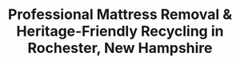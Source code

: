 ---
layout: location.njk
title: "Professional Mattress Removal & Heritage-Friendly Recycling in Rochester, New Hampshire"
metaDescription: "Professional mattress removal and heritage-friendly recycling in Rochester, NH. Next-day pickup serving the Lilac City from downtown mill district to East Rochester villages with specialized manufacturing community service."
permalink: /mattress-removal/new-hampshire/rochester/
state: "New Hampshire"
stateSlug: "new-hampshire"
city: "Rochester"
citySlug: "rochester"
zip: "03867"
latitude: 43.3042
longitude: -70.9756
tier: 2
population: 32492
businessLicense: "NH-RC-2025-004"
pricing:
  oneItem: 125
  twoItems: 155
  threeItems: 180
  isPopular: twoItems
serviceArea: "Rochester, New Hampshire including downtown historic district, East Rochester, Gonic, and North Rochester villages"
neighborhoods: [
  {
    "name": "Downtown Rochester",
    "zipCodes": ["03867"]
  },
  {
    "name": "Historic Mill District",
    "zipCodes": ["03867"]
  },
  {
    "name": "East Rochester",
    "zipCodes": ["03868"]
  },
  {
    "name": "North Rochester",
    "zipCodes": ["03867"]
  },
  {
    "name": "Gonic Village",
    "zipCodes": ["03839"]
  },
  {
    "name": "Rochester Hill",
    "zipCodes": ["03867"]
  },
  {
    "name": "Salmon Falls Village",
    "zipCodes": ["03867"]
  },
  {
    "name": "Columbus Avenue Corridor",
    "zipCodes": ["03867"]
  },
  {
    "name": "Portland Street Area",
    "zipCodes": ["03867"]
  },
  {
    "name": "Pickering Road District",
    "zipCodes": ["03867"]
  },
  {
    "name": "Spaulding Turnpike Corridor",
    "zipCodes": ["03867"]
  },
  {
    "name": "Lilac Mall Area",
    "zipCodes": ["03867"]
  }
]
zipCodes:
  - "03839"
  - "03867"
  - "03868"
recyclingPartners:
  - "Waste Management Strafford County"
  - "Turnkey Landfill Rochester"
  - "New Hampshire Department of Environmental Services Licensed Facilities"
  - "Strafford Regional Planning Commission Waste Programs"
nearbyCities:
  - name: "Manchester"
    slug: "manchester"
    distance: 35
    isSuburb: false
  - name: "Concord"
    slug: "concord"
    distance: 30
    isSuburb: false
reviews:
  count: 287
  featured:
    - text: "Historic mill conversion project in downtown Rochester required specialized mattress disposal during renovation. The pickup team understood the unique logistics of working around historic preservation guidelines and managed timing perfectly with our construction schedule. Professional service that respects our city's manufacturing heritage."
      author: "David Chen"
      neighborhood: "Historic Mill District"
    - text: "East Rochester family home needed mattress removal during our daughter's college preparation. Quick, reliable service."
      author: "Susan"
      neighborhood: "East Rochester"
    - text: "Our Gonic village home renovation included updating all the bedrooms with new mattresses. The removal team navigated our rural village roads expertly and worked around our small-town timing perfectly. They understood the community character of Rochester's historic villages and made the whole process seamless."
      author: "Jennifer Martinez-Williams"
      neighborhood: "Gonic Village"
faqs:
  - question: "How quickly can you remove mattresses in Rochester?"
    answer: "Next-day service throughout Rochester and surrounding Strafford County area. We coordinate around manufacturing schedules, historic preservation projects, and village community timing."
  - question: "Do you serve all Rochester neighborhoods and villages?"
    answer: "Complete service from downtown historic mill district to East Rochester residential areas, Gonic village to North Rochester communities - professional coverage across all ZIP codes."
  - question: "What's included in your $125 mattress pickup service?"
    answer: "Full professional service: pickup from any location, loading, transport, and certified recycling. No additional charges for historic district coordination or village area access."
  - question: "How does your service compare to Waste Management pickup?"
    answer: "Waste Management serves Rochester through standard collection routes. We provide Lilac City-focused service that works with your schedule and understands the unique needs of New Hampshire's historic manufacturing community."
  - question: "Can you handle manufacturing and historic renovation mattress needs?"
    answer: "Absolutely. We specialize in heritage community logistics - from mill district conversions to village residential projects, coordinating around preservation guidelines and community schedules unique to Rochester's character."
  - question: "Do you provide environmentally responsible mattress disposal?"
    answer: "We prioritize certified recycling partnerships supporting New Hampshire's environmental goals. Our specialized processing honors Rochester's manufacturing heritage while maximizing material recovery for modern sustainability."
  - question: "Are you licensed for mattress removal throughout Strafford County?"
    answer: "Fully licensed and compliant with New Hampshire environmental regulations and local requirements, with complete documentation for all residential and commercial disposals."
  - question: "Can you accommodate Rochester's unique mill city and village community needs?"
    answer: "Our expertise includes historic preservation coordination, manufacturing district logistics, and the village community patterns that define life in New Hampshire's Lilac City."

pageContent:
  heroDescription: "Next-day mattress removal throughout Rochester - from downtown historic mill district to East Rochester and Gonic village communities. Trusted eco-friendly service with over 1 million mattresses recycled nationwide, serving New Hampshire's Lilac City since 2010."
  aboutService: "Our professional mattress removal service serves Rochester's unique character as New Hampshire's Lilac City, with 32,492 residents across historic mill districts and village communities like East Rochester, Gonic, and North Rochester. We provide specialized mattress disposal and recycling that works with Rochester's heritage preservation projects and manufacturing community values. Our eco-friendly mattress recycling network has diverted over 1 million mattresses from landfills nationwide, delivering the quality service Rochester residents expect. Downtown's historic mill conversions require careful mattress removal coordination during loft apartment renovations and heritage housing projects - specialized service we provide daily. Village communities like Gonic and East Rochester need mattress pickup that respects small-town timing and community character, which our trained teams understand perfectly. While Waste Management operates standard routes, their service can't accommodate the precise scheduling demands of historic preservation work or village community needs. Our certified mattress removal service provides Rochester with heritage-conscious pickup and eco-friendly recycling that honors the city's manufacturing legacy while meeting modern environmental standards."
  serviceAreasIntro: "From downtown historic mill district to village communities throughout New Hampshire's proud Lilac City:"
  regulationsCompliance: "Rochester mattress disposal operates through Waste Management's Strafford County system, with the Turnkey Landfill serving as the regional disposal facility. Standard collection requires coordination with municipal routes that don't accommodate the specialized timing needs of historic preservation projects or village community schedules. Strafford County regulations mandate proper disposal documentation, while New Hampshire Department of Environmental Services oversees statewide waste management compliance. Unlike standard pickup, mattress disposal involves specialized handling that municipal services struggle to coordinate within Rochester's unique heritage district and village community dynamics. Why choose our mattress removal service? We eliminate municipal coordination challenges by providing door-to-door mattress pickup with certified recycling that works around your timeline, whether managing historic mill conversions or coordinating with village community schedules. Our licensed operation handles all regulatory compliance while delivering eco-friendly mattress recycling convenience that Rochester's heritage-conscious residents and preservation projects need. Whether coordinating around manufacturing district renovations or managing village residential needs, we provide compliant mattress recycling that honors Rochester's manufacturing legacy."
  environmentalImpact: "Rochester's identity as New Hampshire's manufacturing heritage center makes environmental responsibility crucial for preserving the industrial legacy that defines this Lilac City community. Our nationwide mattress recycling network has successfully diverted over 1 million mattresses from landfills, demonstrating environmental impact that aligns with New Hampshire's conservation values and Rochester's commitment to sustainable heritage preservation. Certified recycling partnerships divert approximately 80% of mattress materials from Strafford County's waste system, supporting state environmental goals while meeting sustainability expectations of heritage-conscious residents and preservation communities. Steel springs from Rochester homes and mill conversions become construction materials through specialized processing, while foam components support regional manufacturing without burdening local waste infrastructure. This approach honors Rochester's manufacturing character - environmental stewardship that complements the quality values residents expect from service providers. Documented recycling processes provide environmental compliance that historic preservation projects and community organizations require, supporting sustainable practices that help Rochester maintain its reputation as New Hampshire's premier manufacturing heritage showcase."
  howItWorksScheduling: "Next-day appointments throughout Rochester and greater Strafford County area. We coordinate around manufacturing schedules, historic preservation projects, and village community timing with professional heritage city service standards."
  howItWorksService: "Licensed team handles mattress removal using professional equipment suitable for historic mill district access, village residential neighborhoods, and preservation project sites throughout New Hampshire's Lilac City."
  howItWorksDisposal: "Mattresses are transported to certified recycling facilities supporting New Hampshire's environmental goals and Rochester's commitment to sustainable heritage preservation as the state's manufacturing showcase community."
  sidebarStats:
    mattressesRemoved: "4,127"
---
